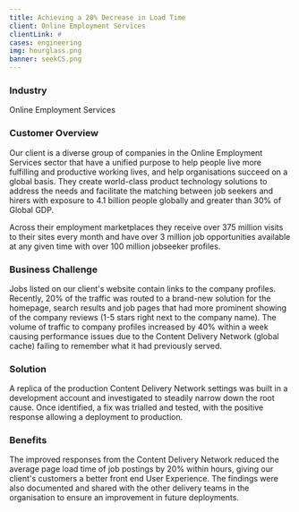 ```yaml
---
title: Achieving a 20% Decrease in Load Time
client: Online Employment Services
clientLink: #
cases: engineering
img: hourglass.png
banner: seekCS.png
---
```


### Industry

Online Employment Services

### Customer Overview

Our client is a diverse group of companies in the Online Employment Services sector that have a unified purpose to help people live more fulfilling and productive working lives, and help organisations succeed on a global basis. They create world-class product technology solutions to address the needs and facilitate the matching between job seekers and hirers with exposure to 4.1 billion people globally and greater than 30% of Global GDP.

Across their employment marketplaces they receive over 375 million visits to their sites every month and have over 3 million job opportunities available at any given time with over 100 million jobseeker profiles.

### Business Challenge

Jobs listed on our client's website contain links to the company profiles. Recently, 20% of the traffic was routed to a brand-new solution for the homepage, search results and job pages that had more prominent showing of the company reviews (1-5 stars right next to the company name). The volume of traffic to company profiles increased by 40% within a week causing performance issues due to the Content Delivery Network (global cache) failing to remember what it had previously served.

### Solution

A replica of the production Content Delivery Network settings was built in a development account and investigated to steadily narrow down the root cause. Once identified, a fix was trialled and tested, with the positive response allowing a deployment to production.

### Benefits

The improved responses from the Content Delivery Network reduced the average page load time of job postings by 20% within hours, giving our client's customers a better front end User Experience. The findings were also documented and shared with the other delivery teams in the organisation to ensure an improvement in future deployments.
